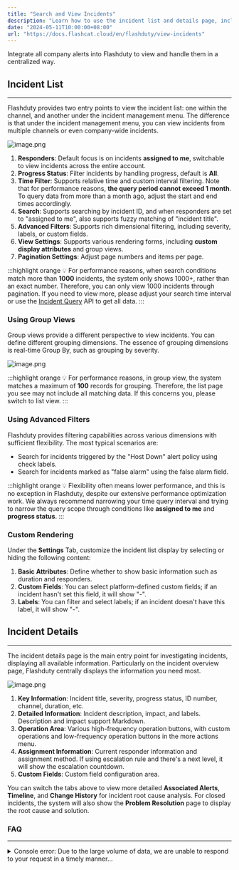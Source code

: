 ```yaml
---
title: "Search and View Incidents"
description: "Learn how to use the incident list and details page, including group views, filtering, and timeline"
date: "2024-05-11T10:00:00+08:00"
url: "https://docs.flashcat.cloud/en/flashduty/view-incidents"
---
```


Integrate all company alerts into Flashduty to view and handle them in a centralized way.

## Incident List
---

Flashduty provides two entry points to view the incident list: one within the channel, and another under the incident management menu. The difference is that under the incident management menu, you can view incidents from multiple channels or even company-wide incidents.

![image.png](https://download.flashcat.cloud/flashduty/doc/list-2.png)

1. **Responders**: Default focus is on incidents **assigned to me**, switchable to view incidents across the entire account.
2. **Progress Status**: Filter incidents by handling progress, default is **All**.
3. **Time Filter**: Supports relative time and custom interval filtering. Note that for performance reasons, **the query period cannot exceed 1 month**. To query data from more than a month ago, adjust the start and end times accordingly.
4. **Search**: Supports searching by incident ID, and when responders are set to "assigned to me", also supports fuzzy matching of "incident title".
5. **Advanced Filters**: Supports rich dimensional filtering, including severity, labels, or custom fields.
6. **View Settings**: Supports various rendering forms, including **custom display attributes** and group views.
7. **Pagination Settings**: Adjust page numbers and items per page.

:::highlight orange 💡 
For performance reasons, when search conditions match more than **1000** incidents, the system only shows 1000+, rather than an exact number. Therefore, you can only view 1000 incidents through pagination. If you need to view more, please adjust your search time interval or use the [Incident Query](https://developer.flashcat.cloud/api-110655782) API to get all data.
:::

### Using Group Views

Group views provide a different perspective to view incidents. You can define different grouping dimensions. The essence of grouping dimensions is real-time Group By, such as grouping by severity.

![image.png](https://download.flashcat.cloud/flashduty/kb/incident-navi-by-group.png)

:::highlight orange 💡 
For performance reasons, in group view, the system matches a maximum of **100** records for grouping. Therefore, the list page you see may not include all matching data. If this concerns you, please switch to list view.
:::

### Using Advanced Filters

Flashduty provides filtering capabilities across various dimensions with sufficient flexibility. The most typical scenarios are:

- Search for incidents triggered by the "Host Down" alert policy using check labels.
- Search for incidents marked as "false alarm" using the false alarm field.

:::highlight orange 💡 
Flexibility often means lower performance, and this is no exception in Flashduty, despite our extensive performance optimization work. We always recommend narrowing your time query interval and trying to narrow the query scope through conditions like **assigned to me** and **progress status**.
:::

### Custom Rendering

Under the **Settings** Tab, customize the incident list display by selecting or hiding the following content:

1. **Basic Attributes**: Define whether to show basic information such as duration and responders.
2. **Custom Fields**: You can select platform-defined custom fields; if an incident hasn't set this field, it will show "-".
3. **Labels**: You can filter and select labels; if an incident doesn't have this label, it will show "-".

## Incident Details
---

The incident details page is the main entry point for investigating incidents, displaying all available information. Particularly on the incident overview page, Flashduty centrally displays the information you need most.

![image.png](https://download.flashcat.cloud/flashduty/kb/incident-detail.png)

1. **Key Information**: Incident title, severity, progress status, ID number, channel, duration, etc.
2. **Detailed Information**: Incident description, impact, and labels. Description and impact support Markdown.
3. **Operation Area**: Various high-frequency operation buttons, with custom operations and low-frequency operation buttons in the more actions menu.
4. **Assignment Information**: Current responder information and assignment method. If using escalation rule and there's a next level, it will show the escalation countdown.
5. **Custom Fields**: Custom field configuration area.

You can switch the tabs above to view more detailed **Associated Alerts**, **Timeline**, and **Change History** for incident root cause analysis. For closed incidents, the system will also show the **Problem Resolution** page to display the root cause and solution.

### FAQ
---

<details>
  <summary>Console error: Due to the large volume of data, we are unable to respond to your request in a timely manner...</summary>
  
  This error frequently occurs on incident and alert list queries, insights dashboards, and other pages. It's mainly because the system matched too much data, causing a query timeout.
  
  In this case, please narrow your query scope, such as the time interval, or use more precise query conditions. If issues persist, please contact us.
</details>